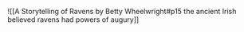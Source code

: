 ![[A Storytelling of Ravens by Betty Wheelwright#p15 the ancient Irish believed ravens had powers of augury]]